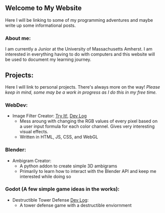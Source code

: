 ## Welcome to My Website

Here I will be linking to some of my programming adventures and maybe write up some informational posts.

### About me:

I am currently a Junior at the University of Massachusetts Amherst. I am interested in everything having to do with computers and
this website will be used to document my learning journey.

## Projects:
Here I will link to personal projects. There's always more on the way!
*Please keep in mind, some may be a work in progress as I do this in my free time.*

### WebDev:
- Image Filter Creator: [Try It!](https://newviewgames.github.io/filterCreatorMinimized/), [Dev Log](/projectRemarks/filterCreator.md)
  - Mess aroung with changing the RGB values of every pixel based on a user input formula for each color channel. Gives very interesting visual effects.
  - Written in HTML, JS, CSS, and WebGL

### Blender:
- Ambigram Creator:
  - A python addon to create simple 3D ambigrams
  - Primarily to learn how to interact with the Blender API and keep me interested while doing so
### Godot (A few simple game ideas in the works):
- Destructible Tower Defense [Dev Log](/projectRemarks/destructibleTD/devLog1.md):
  - A tower defense game with a destructible enviornment
<!-- ### School: -->
